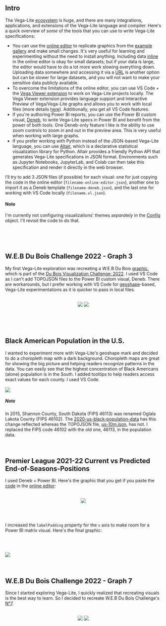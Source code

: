 ﻿## Intro
The Vega-Lite [ecosystem](https://vega.github.io/vega-lite/ecosystem.html) is huge, and there are many integrations, applications, and extensions of the Vega-Lite language and compiler. Here's a quick overview of *some* of the tools that you can use to write Vega-Lite specifications: 
- You can use the [online editor](https://vega.github.io/editor/#/custom/vega-lite) to replicate graphics from the [example gallery](https://vega.github.io/vega-lite/examples/) and make small changes. It's very useful for learning and experimenting without the need to install anything. Including data [inline](https://vega.github.io/vega-lite/docs/data.html#inline) in the online editor is okay for small datasets; but if your data is large, the editor would have to do a lot more work slowing everything down. Uploading data somewhere and accessing it via a [URL](https://vega.github.io/vega-lite/docs/data.html#url) is another option but can be slower for large datasets, and you will not want to make your sensitive data publicly available.
- To overcome the limitations of the online editor, you can use VS Code + the [Vega Viewer extension](https://github.com/RandomFractals/vscode-vega-viewer) to work on Vega-Lite projects locally. The Vega Viewer extension provides language support and Interactive Preview of Vega/Vega-Lite graphs and allows you to work with local files (more details [here](https://github.com/RandomFractals/vscode-vega-viewer)). Additionally, you get all VS Code features.
- If you're authoring Power BI reports, you can use the Power BI custom visual, [Deneb](https://deneb-viz.github.io/), to write Vega-Lite specs in Power BI and benefit from the power of both tools. One Deneb-only feature I like is the ability to use zoom controls to zoom in and out in the preview area. This is very useful when working with large graphs.
- If you prefer working with Python instead of the JSON-based Vega-Lite language, you can use [Altair](https://altair-viz.github.io/), which is a declarative statistical visualization library for Python. Altair provides a friendly Python API that generates Vega-Lite specifications in JSON format. Environments such as Jupyter Notebooks, JupyterLab, and Colab can then take this specification and render it directly in the web browser.


I’ll try to add 3 JSON files (if possible) for each visual: one for just copying the code in the online editor (```filename-online-editor.json```), another one to import it as a Deneb template (```filename-deneb.json```), and the last one for working with VS Code locally (```filename.vl.json```).

#### Note
I'm currently not configuring visualizations' themes *separately* in the [Config](https://vega.github.io/vega-lite/docs/config.html) object. I'll revisit the code to do that.

<br />
<br />
<br />

## W.E.B Du Bois Challenge 2022 - Graph 3
My first Vega-Lite exploration was recreating a W.E.B Du Bois [graphic](https://github.com/ajstarks/dubois-data-portraits/tree/master/challenge/2022/challenge03), which is part of the [Du Bois Visualization Challenge: 2022](https://github.com/ajstarks/dubois-data-portraits/tree/master/challenge/2022). I used VS Code as I can't add TOPOJSON files to the Power BI custom visual, Deneb. There are workarounds, but I prefer working with VS Code for [geoshape](https://vega.github.io/vega-lite/docs/geoshape.html)-based, Vega-Lite experimentations as it is quicker to pass in local files.
<br />
<br />
<p align="center">
  <img src="https://github.com/shadfrigui/vega-lite/blob/6ff10f5bde2ff8183e77205f3b3543439b2a926b/du-bois-challenge-2022/resized-graphs/graph-3-original-resized.jpg" />   <img src="https://github.com/shadfrigui/vega-lite/blob/6ff10f5bde2ff8183e77205f3b3543439b2a926b/du-bois-challenge-2022/resized-graphs/graph-3-recreated-resized.png" />
</p>
<br />
<br />
<br />

## Black American Population in the U.S.
I wanted to experiment more with Vega-Lite's geoshape mark and decided to do a choropleth map with a dark background. Choropleth maps are great for showing the big picture and helping readers recognize patterns in the data. You can easily see that the highest concentration of Black Americans (alone) population is in the South. I added tooltips to help readers access exact values for each county. I used VS Code.
<br />
<br />
![](https://github.com/shadfrigui/vega-lite/blob/6ff10f5bde2ff8183e77205f3b3543439b2a926b/2020-us-black-population/2020-us-black-population.png)
<br />
##### Note
In 2015, Shannon County, South Dakota (FIPS 46113) was renamed Oglala Lakota County (FIPS 46102). The [2020-us-black-population-data](https://github.com/shadfrigui/vega-lite/blob/6ff10f5bde2ff8183e77205f3b3543439b2a926b/2020-us-black-population/2020-us-black-population-data.csv) has this change reflected whereas the TOPOJSON file, [us-10m.json](https://github.com/shadfrigui/vega-lite/blob/6ff10f5bde2ff8183e77205f3b3543439b2a926b/2020-us-black-population/us-10m.json), has not. I replaced the FIPS code 46102 with the old one, 46113, in the population data.
<br />
<br />
<br />

## Premier League 2021-22 Current vs Predicted End-of-Seasons-Positions
I used Deneb + Power BI. Here's the graphic that you get if you paste the [code](https://github.com/shadfrigui/vega-lite/blob/6ff10f5bde2ff8183e77205f3b3543439b2a926b/premier-league-predictions/premier-league-predictions-online-editor.json) in the [online editor](https://vega.github.io/editor/#/custom/vega-lite):
<br />
<br />
<p align="center">
  <img src="https://github.com/shadfrigui/vega-lite/blob/6ff10f5bde2ff8183e77205f3b3543439b2a926b/premier-league-predictions/premier-league-predictions-online-editor.png" />
</p>
<br />
<br />

I increased the ```labelPadding``` property for the ```x``` axis to make room for a Power BI matrix visual. Here's the final graphic:

<br />
<br />

![](https://github.com/shadfrigui/vega-lite/blob/6ff10f5bde2ff8183e77205f3b3543439b2a926b/premier-league-predictions/premier-league-predictions-power-bi.png)
<br />
<br />
<br />

## W.E.B Du Bois Challenge 2022 - Graph 7
Since I started exploring Vega-Lite, I quickly realized that recreating visuals is the best way to learn. So I decided to recreate W.E.B Du Bois Challenge's [N°7](https://github.com/ajstarks/dubois-data-portraits/tree/master/challenge/2022/challenge07).
<br />
<br />
<p align="center">
  <img src="https://github.com/shadfrigui/vega-lite/blob/6ff10f5bde2ff8183e77205f3b3543439b2a926b/du-bois-challenge-2022/resized-graphs/graph-7-original-resized.jpg" />   <img src="https://github.com/shadfrigui/vega-lite/blob/6ff10f5bde2ff8183e77205f3b3543439b2a926b/du-bois-challenge-2022/resized-graphs/graph-7-recreated-resized.png" />
</p>
<br />
<br />
<br />
